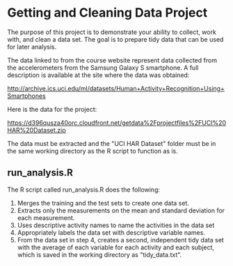 Getting and Cleaning Data Project
================================
The purpose of this project is to demonstrate your ability to collect, work with, and clean a data set. The goal is to prepare tidy data that can be used for later analysis. 

The data linked to from the course website represent data collected from the accelerometers from the Samsung Galaxy S smartphone. A full description is available at the site where the data was obtained: 

http://archive.ics.uci.edu/ml/datasets/Human+Activity+Recognition+Using+Smartphones 

Here is the data for the project: 

https://d396qusza40orc.cloudfront.net/getdata%2Fprojectfiles%2FUCI%20HAR%20Dataset.zip

The data must be extracted and the "UCI HAR Dataset" folder must be in the same working directory as the R script to function as is.

run_analysis.R
---------------
The R script called run_analysis.R does the following:
1. Merges the training and the test sets to create one data set.
2. Extracts only the measurements on the mean and standard deviation for each measurement. 
3. Uses descriptive activity names to name the activities in the data set
4. Appropriately labels the data set with descriptive variable names. 
5. From the data set in step 4, creates a second, independent tidy data set with the average of each variable for each activity and each subject, which is saved in the working directory as "tidy_data.txt".

